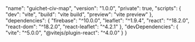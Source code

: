 "name": "guichet-civ-map",
  "version": "1.0.0",
  "private": true,
  "scripts": {
    "dev": "vite",
    "build": "vite build",
    "preview": "vite preview"
  },
  "dependencies": {
    "firebase": "^10.0.0",
    "leaflet": "^1.9.4",
    "react": "^18.2.0",
    "react-dom": "^18.2.0",
    "react-leaflet": "^4.2.1"
  },
  "devDependencies": {
    "vite": "^5.0.0",
    "@vitejs/plugin-react": "^4.0.0"
  }
}

